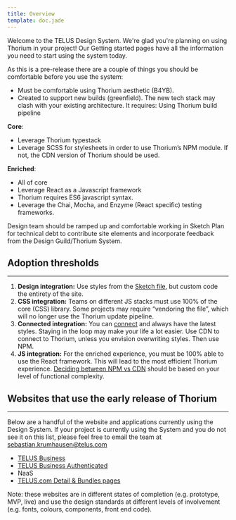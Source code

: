 ```yaml
---
title: Overview
template: doc.jade
---
```


Welcome to the TELUS Design System. We're glad you're planning on using Thorium in your project! Our Getting started pages have all the information you need to start using the system today.

As this is a pre-release there are a couple of things you should be comfortable before you use the system:

- Must be comfortable using Thorium aesthetic (B4YB).
- Created to support new builds (greenfield). The new tech stack may clash with your existing architecture.
It requires:
Using Thorium build pipeline

**Core**:
- Leverage Thorium typestack
- Leverage SCSS for stylesheets in order to use Thorium’s NPM module. If not, the CDN version of Thorium should be used.

**Enriched**:
- All of core
- Leverage React as a Javascript framework
- Thorium requires ES6 javascript syntax.
- Leverage the Chai, Mocha, and Enzyme (React specific) testing frameworks.

Design team should be ramped up and comfortable working in Sketch
Plan for technical debt to contribute site elements and incorporate feedback from the Design Guild/Thorium System.


## Adoption thresholds

---

1. **Design integration:** Use styles from the [Sketch file](/assets/downloads/thorium.sketch), but custom code the entirety of the site.
2. **CSS integration:** Teams on different JS stacks must use 100% of the core (CSS) library. Some projects may require “vendoring the file”, which will no longer use the Thorium update pipeline.
2. **Connected integration:** You can [connect](/2-Use-Thorium/3-receiving-updates.html) and always have the latest styles. Staying in the loop may make your life a lot easier. Use CDN to connect to Thorium, unless you envision overwriting styles. Then use NPM.
3. **JS integration:** For the enriched experience, you must be 100% able to use the React framework. This will lead to the most efficient Thorium experience. [Deciding between NPM vs CDN](/2-Use-Thorium/1-getting-started.html#choosing-cdn-vs-npm) should be based on your level of functional complexity.


## Websites that use the early release of Thorium

---

Below are a handful of the website and applications currently using the Design System. If your project is currently using the System and you do not see it on this list, please feel free to email the team at [sebastian.krumhausen@telus.com](mailto:sebastian.krumhausen@telus.com)

* [TELUS Business](http://business.telus.com)
* [TELUS Business Authenticated](http://business.telus.com)
* NaaS
* [TELUS.com Detail & Bundles pages](http://www.telus.com/en/bc/deals/new/switch-to-4k)

Note: these websites are in different states of completion (e.g. prototype, MVP, live) and use the design standards at different levels of involvement (e.g. fonts, colours, components, front end code).